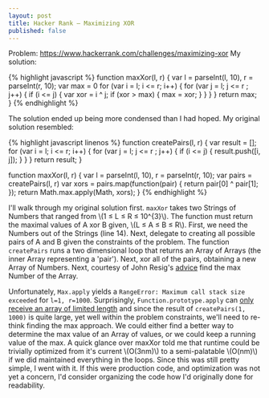 ```yaml
---
layout: post
title: Hacker Rank — Maximizing XOR
published: false
---
```


Problem: <https://www.hackerrank.com/challenges/maximizing-xor>
My solution:

{% highlight javascript %}
function maxXor(l, r) {
var l = parseInt(l, 10), r = parseInt(r, 10);
var max = 0
for (var i = l; i <= r; i++) {
for (var j = l; j <= r ; j++) {
if (i <= j) {
var xor = i ^ j;
if (xor > max) {
max = xor;
}
}
}
}
return max;
}
{% endhighlight %}

The solution ended up being more condensed than I had hoped. My original solution resembled:

{% highlight javascript linenos %}
function createPairs(l, r) {
var result = [];
for (var i = l; i <= r; i++) {
for (var j = l; j <= r ; j++) {
if (i <= j) {
result.push([i, j]);
}
}
}
return result;
}

function maxXor(l, r) {
var l = parseInt(l, 10), r = parseInt(r, 10);
var pairs = createPairs(l, r)
var xors = pairs.map(function(pair) {
return pair[0] ^ pair[1];
});
return Math.max.apply(Math, xors);
}
{% endhighlight %}

I'll walk through my original solution first. `maxXor` takes two Strings of Numbers that ranged from \\(1 ≤ L ≤ R ≤ 10^{3}\\). The function must return the maximal values of A xor B given, \\(L ≤ A ≤ B ≤ R\\). First, we need the Numbers out of the Strings (line 14). Next, delegate to creating all possible pairs of A and B given the constraints of the problem. The function `createPairs` runs a two dimensional loop that returns an Array of Arrays (the inner Array representing a 'pair'). Next, xor all of the pairs, obtaining a new Array of Numbers. Next, courtesy of John Resig's [advice](http://ejohn.org/blog/fast-javascript-maxmin/) find the max Number of the Array.

Unfortunately, `Max.apply` yields a `RangeError: Maximum call stack size exceeded` for `l=1, r=1000`. Surprisingly, `Function.prototype.apply` can [only receive an array of limited length](http://stackoverflow.com/a/20940386/1950772) and since the result of `createPairs(1, 1000)` is quite large, yet well within the problem constraints, we'll need to re-think finding the max approach. We could either find a better way to determine the max value of an Array of values, or we could keep a running value of the max. A quick glance over maxXor told me that runtime could be trivially optimized from it's current \\(O(3nm)\\) to a semi-palatable \\(O(nm)\\) if we did maintained everything in the loops. Since this was still pretty simple, I went with it. If this were production code, and optimization was not yet a concern, I'd consider organizing the code how I'd originally done for readability.
